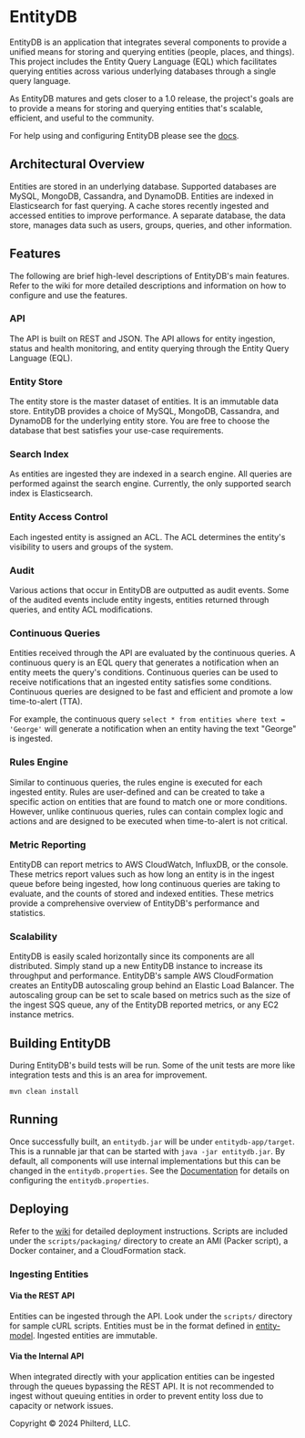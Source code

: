 ﻿# EntityDB

EntityDB is an application that integrates several components to provide a unified means for storing and querying entities (people, places, and things). This project includes the Entity Query Language (EQL) which facilitates querying entities across various underlying databases through a single query language.

As EntityDB matures and gets closer to a 1.0 release, the project's goals are to provide a means for storing and querying entities that's scalable, efficient, and useful to the community.

For help using and configuring EntityDB please see the [docs](https://github.com/philterd/docs).

## Architectural Overview

Entities are stored in an underlying database. Supported databases are MySQL, MongoDB, Cassandra, and DynamoDB. Entities are indexed in Elasticsearch for fast querying. A cache stores recently ingested and accessed entities to improve performance. A separate database, the data store, manages data such as users, groups, queries, and other information.

## Features

The following are brief high-level descriptions of EntityDB's main features. Refer to the wiki for more detailed descriptions and information on how to configure and use the features.

### API

The API is built on REST and JSON. The API allows for entity ingestion, status and health monitoring, and entity querying through the Entity Query Language (EQL).

### Entity Store

The entity store is the master dataset of entities. It is an immutable data store. EntityDB provides a choice of MySQL, MongoDB, Cassandra, and DynamoDB for the underlying entity store. You are free to choose the database that best satisfies your use-case requirements.

### Search Index

As entities are ingested they are indexed in a search engine. All queries are performed against the search engine. Currently, the only supported search index is Elasticsearch.

### Entity Access Control

Each ingested entity is assigned an ACL. The ACL determines the entity's visibility to users and groups of the system.

### Audit

Various actions that occur in EntityDB are outputted as audit events. Some of the audited events include entity ingests, entities returned through queries, and entity ACL modifications.

### Continuous Queries

Entities received through the API are evaluated by the continuous queries. A continuous query is an EQL query that generates a notification when an entity meets the query's conditions. Continuous queries can be used to receive notifications that an ingested entity satisfies some conditions. Continuous queries are designed to be fast and efficient and promote a low time-to-alert (TTA).

For example, the continuous query `select * from entities where text = 'George'` will generate a notification when an entity having the text "George" is ingested.

### Rules Engine

Similar to continuous queries, the rules engine is executed for each ingested entity. Rules are user-defined and can be created to take a specific action on entities that are found to match one or more conditions. However, unlike continuous queries, rules can contain complex logic and actions and are designed to be executed when time-to-alert is not critical.

### Metric Reporting

EntityDB can report metrics to AWS CloudWatch, InfluxDB, or the console. These metrics report values such as how long an entity is in the ingest queue before being ingested, how long continuous queries are taking to evaluate, and the counts of stored and indexed entities. These metrics provide a comprehensive overview of EntityDB's performance and statistics.

### Scalability

EntityDB is easily scaled horizontally since its components are all distributed. Simply stand up a new EntityDB instance to increase its throughput and performance. EntityDB's sample AWS CloudFormation creates an EntityDB autoscaling group behind an Elastic Load Balancer. The autoscaling group can be set to scale based on metrics such as the size of the ingest SQS queue, any of the EntityDB reported metrics, or any EC2 instance metrics.

## Building EntityDB

During EntityDB's build tests will be run. Some of the unit tests are more like integration tests and this is an area for improvement.

```
mvn clean install
```

## Running

Once successfully built, an `entitydb.jar` will be under `entitydb-app/target`. This is a runnable jar that can be started with `java -jar entitydb.jar`. By default, all components will use internal implementations but this can be changed in the `entitydb.properties`. See the [Documentation](https://github.com/mtnfog/entitydb/blob/master/documentation.md) for details on configuring the `entitydb.properties`.

## Deploying

Refer to the [wiki](https://github.com/mtnfog/entitydb/wiki/Deploying) for detailed deployment instructions. Scripts are included under the `scripts/packaging/` directory to create an AMI (Packer script), a Docker container, and a CloudFormation stack.

### Ingesting Entities

#### Via the REST API

Entities can be ingested through the API. Look under the `scripts/` directory for sample cURL scripts. Entities must be in the format defined in [entity-model](https://github.com/mtnfog/entity-model). Ingested entities are immutable.

#### Via the Internal API

When integrated directly with your application entities can be ingested through the queues bypassing the REST API. It is not recommended to ingest without queuing entities in order to prevent entity loss due to capacity or network issues.

Copyright © 2024 Philterd, LLC.
